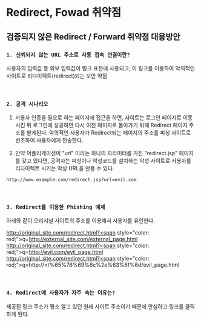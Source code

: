 # Redirect, Fowad 취약점

## 검증되지 않은 Redirect / Forward 취약점 대응방안

### **`1. 신뢰되지 않는 URL 주소로 자동 접속 연결이란?`**
사용자의 입력값 등 외부 입력값이 링크 표현에 사용되고, 이 링크를 이용하여 악의적인 사이트로 리다이렉트(redirect)되는 보안 약점

<br/>

### **`2. 공격 시나리오`**
1) 사용자 인증을 필요로 하는 페이지에 접근을 하면, 사이트는 로그인 페이지로 이동시킨 뒤 로그인에 성공하면 다시 이전 페이지로 돌아가기 위해 Redirect 페이지 주소를 받게된다. 악의적인 사용자가 Redirect되는 페이지의 주소를 피싱 사이트로 변조하여 사용자에게 전송한다.

2) 만약 어플리케이션이 "url" 이라는 하나의 파라미터를 가진 "redirect.jsp" 페이지를 갖고 있다면, 공격자는 피싱이나 악성코드를 설치하는 악성 사이트로 사용자를 리다이렉트 시키는 악성 URL을 만들 수 있다.

```
http://www.example.com/redirect.jsp?url=evil.com
```

<br/>

### **`3. Redirect를 이용한 Phishing 예제`**
아래와 같이 오리지널 사이트의 주소를 이용해서 사용자를 유인한다.

http://original_site.com/redirect.html?<span style="color: red;">q=http://external_site.com/external_page.html</span>
http://original_site.com/redirect.html?<span style="color: red;">q=http://evil.com/evil_page.html</span>
http://original_site.com/redirect.html?<span style="color: red;">q=http://</%65%76%69%6c%2e%63%6f%6d/evil_page.html<span>

<br/>

### **`4. Redirect에 사용자가 자주 속는 이유는?`**
제공된 링크 주소가 평소 알고 있던 원래 사이트 주소이기 때문에 안심하고 링크를 클릭하게 된다.

